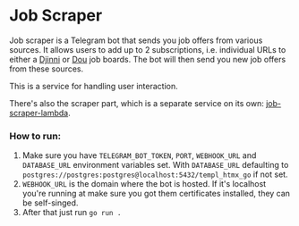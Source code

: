 # Job Scraper

Job scraper is a Telegram bot that sends you job offers from various sources.
It allows users to add up to 2 subscriptions, i.e. individual URLs to either a [Djinni](https://djinni.co) or
[Dou](https://jobs.dou.ua) job boards. The bot will then send you new job offers from these sources.

This is a service for handling user interaction.

There's also the scraper part, which is a separate service on its own:
[job-scraper-lambda](https://github.com/sirkostya009/job-scraper-lambda).

### How to run:
1. Make sure you have `TELEGRAM_BOT_TOKEN`, `PORT`, `WEBHOOK_URL` and `DATABASE_URL` environment variables set. With
`DATABASE_URL` defaulting to `postgres://postgres:postgres@localhost:5432/templ_htmx_go` if not set.
2. `WEBHOOK_URL` is the domain where the bot is hosted. If it's localhost you're running at make sure you got them
certificates installed, they can be self-singed.
3. After that just run `go run .`

